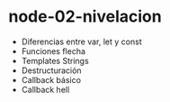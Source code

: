 # node-02-nivelacion

* Diferencias entre var, let y const
* Funciones flecha
* Templates Strings
* Destructuración
* Callback básico
* Callback hell
